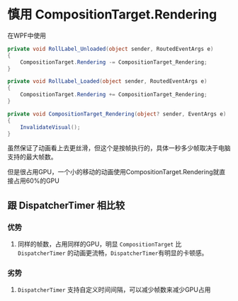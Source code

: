 # 慎用 CompositionTarget.Rendering

在WPF中使用

```c#
private void RollLabel_Unloaded(object sender, RoutedEventArgs e)
{
    CompositionTarget.Rendering -= CompositionTarget_Rendering;
}

private void RollLabel_Loaded(object sender, RoutedEventArgs e)
{
    CompositionTarget.Rendering += CompositionTarget_Rendering;
}

private void CompositionTarget_Rendering(object? sender, EventArgs e)
{
    InvalidateVisual();
}
```

虽然保证了动画看上去更丝滑，但这个是按帧执行的，具体一秒多少帧取决于电脑支持的最大帧数。

但是很占用GPU，一个小的移动的动画使用CompositionTarget.Rendering就直接占用60%的GPU

## 跟 DispatcherTimer 相比较

### 优势

1. 同样的帧数，占用同样的GPU，明显 `CompositionTarget` 比 `DispatcherTimer` 的动画更流畅，`DispatcherTimer`有明显的卡顿感。

### 劣势

1. `DispatcherTimer` 支持自定义时间间隔，可以减少帧数来减少GPU占用